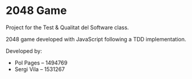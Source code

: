 # 2048 Game

Project for the Test & Qualitat del Software class.

2048 game developed with JavaScript following a TDD implementation.

Developed by:
- Pol Pages   – 1494769
- Sergi Vila  – 1531267
